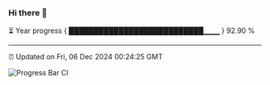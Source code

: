 ### Hi there 👋

⏳ Year progress { ███████████████████████████▁▁▁ } 92.90 %

---

⏰ Updated on Fri, 06 Dec 2024 00:24:25 GMT

![Progress Bar CI](https://github.com/liununu/liununu/workflows/Progress%20Bar%20CI/badge.svg)
